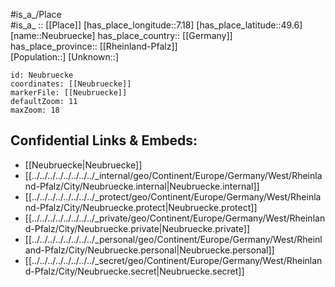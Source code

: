 ﻿---
location: [49.6,7.18] 
mapzoom: [7,12] 
mapmarker: city 
type: City
tags:
- geo/City


SpocWebEntityId: 32799
isDeleted: false
confidential: public

---
#is_a_/Place  
#is_a_ :: [[Place]] 
[has_place_longitude::7.18] 
[has_place_latitude::49.6] 
[name::Neubruecke] 
has_place_country:: [[Germany]]  
has_place_province:: [[Rheinland-Pfalz]]  
[Population::] 
[Unknown::] 


```leaflet
id: Neubruecke
coordinates: [[Neubruecke]] 
markerFile: [[Neubruecke]] 
defaultZoom: 11 
maxZoom: 18
```


## Confidential Links & Embeds: 
- [[Neubruecke|Neubruecke]]  
- [[../../../../../../../../_internal/geo/Continent/Europe/Germany/West/Rheinland-Pfalz/City/Neubruecke.internal|Neubruecke.internal]] 
- [[../../../../../../../../_protect/geo/Continent/Europe/Germany/West/Rheinland-Pfalz/City/Neubruecke.protect|Neubruecke.protect]] 
- [[../../../../../../../../_private/geo/Continent/Europe/Germany/West/Rheinland-Pfalz/City/Neubruecke.private|Neubruecke.private]] 
- [[../../../../../../../../_personal/geo/Continent/Europe/Germany/West/Rheinland-Pfalz/City/Neubruecke.personal|Neubruecke.personal]] 
- [[../../../../../../../../_secret/geo/Continent/Europe/Germany/West/Rheinland-Pfalz/City/Neubruecke.secret|Neubruecke.secret]] 
